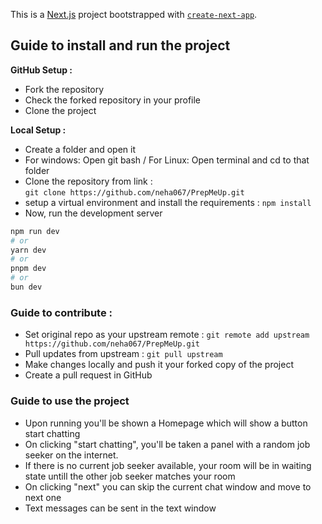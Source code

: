 This is a [Next.js](https://nextjs.org/) project bootstrapped with [`create-next-app`](https://github.com/vercel/next.js/tree/canary/packages/create-next-app).

## Guide to install and run the project
**GitHub Setup :**
- Fork the repository 
- Check the forked repository in your profile 
- Clone the project

**Local Setup :**

 - Create a folder and open it
 - For windows: Open git bash / For Linux: Open terminal and cd to that folder 
 - Clone the repository from link :  
```git clone https://github.com/neha067/PrepMeUp.git```
- setup a virtual environment and install the requirements : 
```npm install```
- Now, run the development server
```bash
npm run dev
# or
yarn dev
# or
pnpm dev
# or
bun dev
```

### Guide to contribute :
- Set original repo as your upstream remote : 
```git remote add upstream https://github.com/neha067/PrepMeUp.git```
- Pull updates from upstream : 
```git pull upstream```
- Make changes locally and push it your forked copy of the project 
- Create a pull request in GitHub

### Guide to use the project

 - Upon running you'll be shown a Homepage which will show a button start chatting
 - On clicking "start chatting", you'll be taken a panel with a random job seeker on the internet.
 - If there is no current job seeker available, your room will be in waiting state untill the other job seeker matches your room
 - On clicking "next" you can skip the current chat window and move to next one
 - Text messages can be sent in the text window